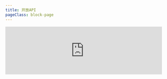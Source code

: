 ```yaml
---
title: 开放API
pageClass: block-page
---
```


<iframe class="block-page-iframe"
  title="Example2"
  width="97%"
  frameborder="0"
  marginheight="0"
  marginwidth="0"
  src="http://10.2.3.247:8362/webApiDoc/">
</iframe>
